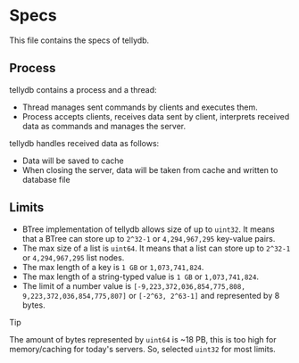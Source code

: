 # Specs
This file contains the specs of tellydb.

## Process
tellydb contains a process and a thread:
* Thread manages sent commands by clients and executes them.
* Process accepts clients, receives data sent by client, interprets received data as commands and manages the server.

tellydb handles received data as follows:
* Data will be saved to cache
* When closing the server, data will be taken from cache and written to database file

## Limits
* BTree implementation of tellydb allows size of up to `uint32`. It means that a BTree can store up to `2^32-1` or `4,294,967,295` key-value pairs.
* The max size of a list is `uint64`. It means that a list can store up to `2^32-1` or `4,294,967,295` list nodes.
* The max length of a key is `1 GB` or `1,073,741,824`.
* The max length of a string-typed value is `1 GB` or `1,073,741,824`.
* The limit of a number value is `[-9,223,372,036,854,775,808, 9,223,372,036,854,775,807]` or `[-2^63, 2^63-1]` and represented by 8 bytes.

> [!TIP]
> The amount of bytes represented by `uint64` is ~18 PB, this is too high for memory/caching for today's servers. So, selected `uint32` for most limits.
